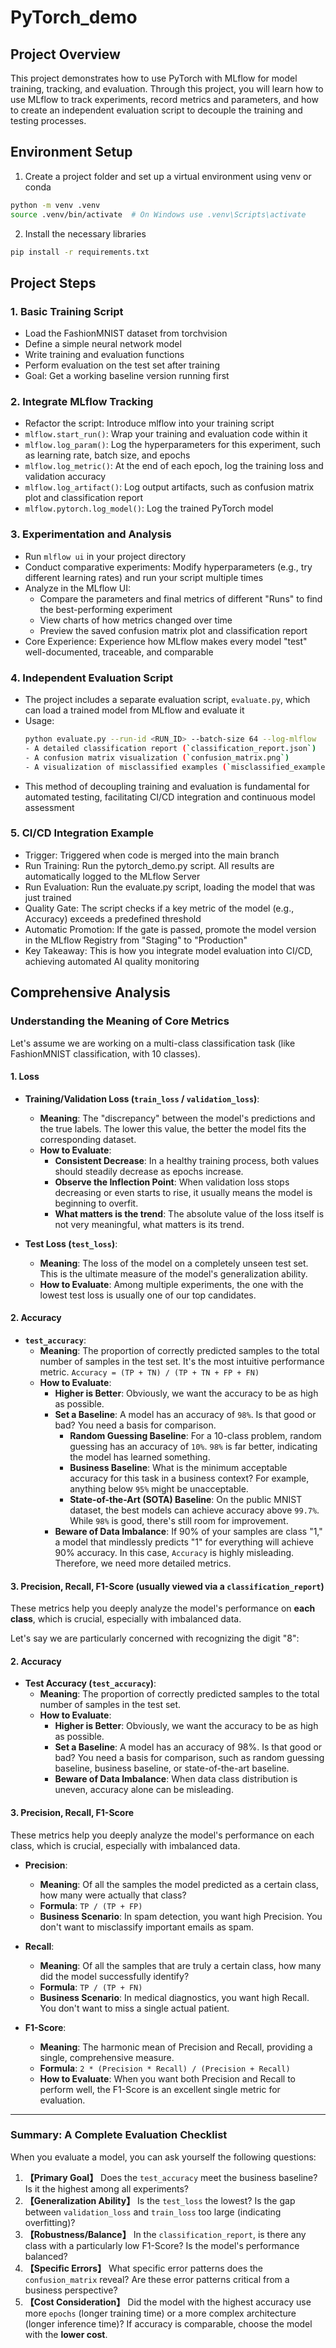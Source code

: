 # PyTorch_demo

## Project Overview

This project demonstrates how to use PyTorch with MLflow for model training, tracking, and evaluation. Through this project, you will learn how to use MLflow to track experiments, record metrics and parameters, and how to create an independent evaluation script to decouple the training and testing processes.

## Environment Setup

1. Create a project folder and set up a virtual environment using venv or conda
```bash
python -m venv .venv
source .venv/bin/activate  # On Windows use .venv\Scripts\activate
```

2. Install the necessary libraries
```bash
pip install -r requirements.txt
```

## Project Steps

### 1. Basic Training Script
- Load the FashionMNIST dataset from torchvision
- Define a simple neural network model
- Write training and evaluation functions
- Perform evaluation on the test set after training
- Goal: Get a working baseline version running first

### 2. Integrate MLflow Tracking
- Refactor the script: Introduce mlflow into your training script
- `mlflow.start_run()`: Wrap your training and evaluation code within it
- `mlflow.log_param()`: Log the hyperparameters for this experiment, such as learning rate, batch size, and epochs
- `mlflow.log_metric()`: At the end of each epoch, log the training loss and validation accuracy
- `mlflow.log_artifact()`: Log output artifacts, such as confusion matrix plot and classification report
- `mlflow.pytorch.log_model()`: Log the trained PyTorch model

### 3. Experimentation and Analysis
- Run `mlflow ui` in your project directory
- Conduct comparative experiments: Modify hyperparameters (e.g., try different learning rates) and run your script multiple times
- Analyze in the MLflow UI:
  - Compare the parameters and final metrics of different "Runs" to find the best-performing experiment
  - View charts of how metrics changed over time
  - Preview the saved confusion matrix plot and classification report
- Core Experience: Experience how MLflow makes every model "test" well-documented, traceable, and comparable

### 4. Independent Evaluation Script
- The project includes a separate evaluation script, `evaluate.py`, which can load a trained model from MLflow and evaluate it
- Usage:
  ```bash
  python evaluate.py --run-id <RUN_ID> --batch-size 64 --log-mlflow
  - A detailed classification report (`classification_report.json`)
  - A confusion matrix visualization (`confusion_matrix.png`)
  - A visualization of misclassified examples (`misclassified_examples.png`)
- This method of decoupling training and evaluation is fundamental for automated testing, facilitating CI/CD integration and continuous model assessment

### 5. CI/CD Integration Example
- Trigger: Triggered when code is merged into the main branch
- Run Training: Run the pytorch_demo.py script. All results are automatically logged to the MLflow Server
- Run Evaluation: Run the evaluate.py script, loading the model that was just trained
- Quality Gate: The script checks if a key metric of the model (e.g., Accuracy) exceeds a predefined threshold
- Automatic Promotion: If the gate is passed, promote the model version in the MLflow Registry from "Staging" to "Production"
- Key Takeaway: This is how you integrate model evaluation into CI/CD, achieving automated AI quality monitoring

## Comprehensive Analysis

### Understanding the Meaning of Core Metrics

Let's assume we are working on a multi-class classification task (like FashionMNIST classification, with 10 classes).

#### 1. Loss

* **Training/Validation Loss (`train_loss` / `validation_loss`)**:
  * **Meaning**: The "discrepancy" between the model's predictions and the true labels. The lower this value, the better the model fits the corresponding dataset.
  * **How to Evaluate**:
    * **Consistent Decrease**: In a healthy training process, both values should steadily decrease as epochs increase.
    * **Observe the Inflection Point**: When validation loss stops decreasing or even starts to rise, it usually means the model is beginning to overfit.
    * **What matters is the trend**: The absolute value of the loss itself is not very meaningful, what matters is its trend.

* **Test Loss (`test_loss`)**:
  * **Meaning**: The loss of the model on a completely unseen test set. This is the ultimate measure of the model's generalization ability.
  * **How to Evaluate**: Among multiple experiments, the one with the lowest test loss is usually one of our top candidates.

#### **2. Accuracy**

*   **`test_accuracy`**:
    *   **Meaning**: The proportion of correctly predicted samples to the total number of samples in the test set. It's the most intuitive performance metric. `Accuracy = (TP + TN) / (TP + TN + FP + FN)`
    *   **How to Evaluate**:
        *   **Higher is Better**: Obviously, we want the accuracy to be as high as possible.
        *   **Set a Baseline**: A model has an accuracy of `98%`. Is that good or bad? You need a basis for comparison.
            *   **Random Guessing Baseline**: For a 10-class problem, random guessing has an accuracy of `10%`. `98%` is far better, indicating the model has learned something.
            *   **Business Baseline**: What is the minimum acceptable accuracy for this task in a business context? For example, anything below `95%` might be unacceptable.
            *   **State-of-the-Art (SOTA) Baseline**: On the public MNIST dataset, the best models can achieve accuracy above `99.7%`. While `98%` is good, there's still room for improvement.
        *   **Beware of Data Imbalance**: If 90% of your samples are class "1," a model that mindlessly predicts "1" for everything will achieve 90% accuracy. In this case, `Accuracy` is highly misleading. Therefore, we need more detailed metrics.

#### **3. Precision, Recall, F1-Score (usually viewed via a `classification_report`)**

These metrics help you deeply analyze the model's performance on **each class**, which is crucial, especially with imbalanced data.

Let's say we are particularly concerned with recognizing the digit "8":

#### 2. Accuracy

* **Test Accuracy (`test_accuracy`)**:
  * **Meaning**: The proportion of correctly predicted samples to the total number of samples in the test set.
  * **How to Evaluate**:
    * **Higher is Better**: Obviously, we want the accuracy to be as high as possible.
    * **Set a Baseline**: A model has an accuracy of 98%. Is that good or bad? You need a basis for comparison, such as random guessing baseline, business baseline, or state-of-the-art baseline.
    * **Beware of Data Imbalance**: When data class distribution is uneven, accuracy alone can be misleading.

#### 3. Precision, Recall, F1-Score

These metrics help you deeply analyze the model's performance on each class, which is crucial, especially with imbalanced data.

* **Precision**:
  * **Meaning**: Of all the samples the model predicted as a certain class, how many were actually that class?
  * **Formula**: `TP / (TP + FP)`
  * **Business Scenario**: In spam detection, you want high Precision. You don't want to misclassify important emails as spam.

* **Recall**:
  * **Meaning**: Of all the samples that are truly a certain class, how many did the model successfully identify?
  * **Formula**: `TP / (TP + FN)`
  * **Business Scenario**: In medical diagnostics, you want high Recall. You don't want to miss a single actual patient.

* **F1-Score**:
  * **Meaning**: The harmonic mean of Precision and Recall, providing a single, comprehensive measure.
  * **Formula**: `2 * (Precision * Recall) / (Precision + Recall)`
  * **How to Evaluate**: When you want both Precision and Recall to perform well, the F1-Score is an excellent single metric for evaluation.

---

### **Summary: A Complete Evaluation Checklist**

When you evaluate a model, you can ask yourself the following questions:

1.  **【Primary Goal】** Does the `test_accuracy` meet the business baseline? Is it the highest among all experiments?
2.  **【Generalization Ability】** Is the `test_loss` the lowest? Is the gap between `validation_loss` and `train_loss` too large (indicating overfitting)?
3.  **【Robustness/Balance】** In the `classification_report`, is there any class with a particularly low F1-Score? Is the model's performance balanced?
4.  **【Specific Errors】** What specific error patterns does the `confusion_matrix` reveal? Are these error patterns critical from a business perspective?
5.  **【Cost Consideration】** Did the model with the highest accuracy use more `epochs` (longer training time) or a more complex architecture (longer inference time)? If accuracy is comparable, choose the model with the **lower cost**.